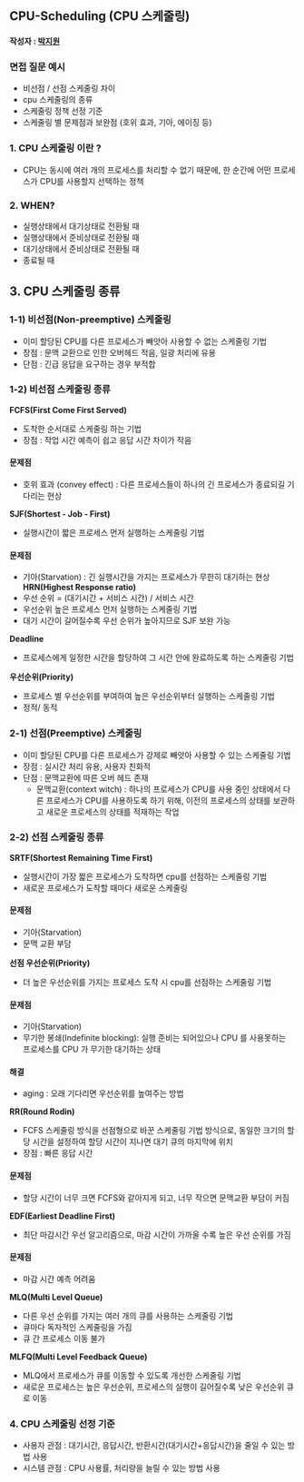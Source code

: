 ## CPU-Scheduling (CPU 스케줄링)

#### 작성자 : [박지원](@pjw5521)

### 면접 질문 예시
- 비선점 / 선점 스케줄링 차이
- cpu 스케줄링의 종류 
- 스케줄링 정책 선정 기준 
- 스케줄링 별 문제점과 보완점 (호위 효과, 기아, 에이징 등)

### 1. **CPU 스케줄링** 이란 ?
- CPU는 동시에 여러 개의 프로세스를 처리할 수 없기 때문에, 한 순간에 어떤 프로세스가 CPU를 사용할지 선택하는 정책 

### 2. WHEN? 
- 실행상태에서 대기상태로 전환될 때
- 실행상태에서 준비상태로 전환될 때 
- 대기상태에서 준비상태로 전환될 때
- 종료될 때 

## 3. CPU 스케줄링 종류 
### 1-1) 비선점(Non-preemptive) 스케줄링
- 이미 할당된 CPU를 다른 프로세스가 빼앗아 사용할 수 없는 스케줄링 기법
- 장점 : 문맥 교환으로 인한 오버헤드 적음, 일광 처리에 유용 
- 단점 : 긴급 응답을 요구하는 경우 부적합 

### 1-2) 비선점 스케줄링 종류 
**FCFS(First Come First Served)**
- 도착한 순서대로 스케줄링 하는 기법 
- 장점 : 작업 시간 예측이 쉽고 응답 시간 차이가 작음 
#### 문제점 
- 호위 효과 (convey effect) : 다른 프로세스들이 하나의 긴 프로세스가 종료되길 기다리는 현상 

**SJF(Shortest - Job - First)**
- 실행시간이 짧은 프로세스 먼저 실행하는 스케줄링 기법
#### 문제점
- 기아(Starvation) : 긴 실행시간을 가지는 프로세스가 무한히 대기하는 현상 
**HRN(Highest Response ratio)**
- 우선 순위 = (대기시간 + 서비스 시간) / 서비스 시간
- 우선순위 높은 프로세스 먼저 실행하는 스케줄링 기법
- 대기 시간이 길어질수록 우선 순위가 높아지므로 SJF 보완 가능 

**Deadline**
- 프로세스에게 일정한 시간을 할당하여 그 시간 안에 완료하도록 하는 스케줄링 기법 

**우선순위(Priority)**
- 프로세스 별 우선순위를 부여하여 높은 우선순위부터 실행하는 스케줄링 기법
- 정적/ 동적 

### 2-1) 선점(Preemptive) 스케줄링
- 이미 할당된 CPU를 다른 프로세스가 강제로 빼앗아 사용할 수 있는 스케줄링 기법 
- 장점 : 실시간 처리 유용, 사용자 친화적 
- 단점 : 문맥교환에 따른 오버 헤드 존재 
    + 문맥교환(context witch) : 하나의 프로세스가 CPU를 사용 중인 상태에서 다른 프로세스가 CPU를 사용하도록 하기 위해, 이전의 프로세스의 상태를 보관하고 새로운 프로세스의 상태를 적재하는 작업

### 2-2) 선점 스케줄링 종류 
**SRTF(Shortest Remaining Time First)**
- 실행시간이 가장 짧은 프로세스가 도착하면 cpu를 선점하는 스케줄링 기법
- 새로운 프로세스가 도착할 때마다 새로운 스케줄링 
#### 문제점 
- 기아(Starvation) 
- 문맥 교환 부담 

**선점 우선순위(Priority)**
- 더 높은 우선순위를 가지는 프로세스 도착 시 cpu를 선점하는 스케줄링 기법
#### 문제점 
- 기아(Starvation)
- 무기한 봉쇄(Indefinite blocking): 실행 준비는 되어있으나 CPU 를 사용못하는 프로세스를 CPU 가 무기한 대기하는 상태
#### 해결
- aging : 오래 기다리면 우선순위를 높여주는 방법 

**RR(Round Rodin)**
- FCFS 스케줄링 방식을 선점형으로 바꾼 스케줄링 기법 방식으로, 동일한 크기의 할당 시간을 설정하여 할당 시간이 지나면 대기 큐의 마지막에 위치
- 장점 : 빠른 응답 시간 
#### 문제점 
- 할당 시간이 너무 크면 FCFS와 같아지게 되고, 너무 작으면 문맥교환 부담이 커짐  

**EDF(Earliest Deadline First)**
- 최단 마감시간 우선 알고리즘으로, 마감 시간이 가까울 수록 높은 우선 순위를 가짐 
#### 문제점 
- 마감 시간 예측 어려움 

**MLQ(Multi Level Queue)**
- 다른 우선 순위를 가지는 여러 개의 큐를 사용하는 스케줄링 기법
- 큐마다 독자적인 스케줄링을 가짐 
- 큐 간 프로세스 이동 불가 

**MLFQ(Multi Level Feedback Queue)**
- MLQ에서 프로세스가 큐를 이동할 수 있도록 개선한 스케줄링 기법
- 새로운 프로세스는 높은 우선순위, 프로세스의 실행이 길어질수록 낮은 우선순위 큐로 이동 

### 4. CPU 스케줄링 선정 기준 
- 사용자 관점 : 대기시간, 응답시간, 반환시간(대기시간+응답시간)을 줄일 수 있는 방법 사용
- 시스템 관점 : CPU 사용률, 처리량을 늘릴 수 있는 방법 사용 